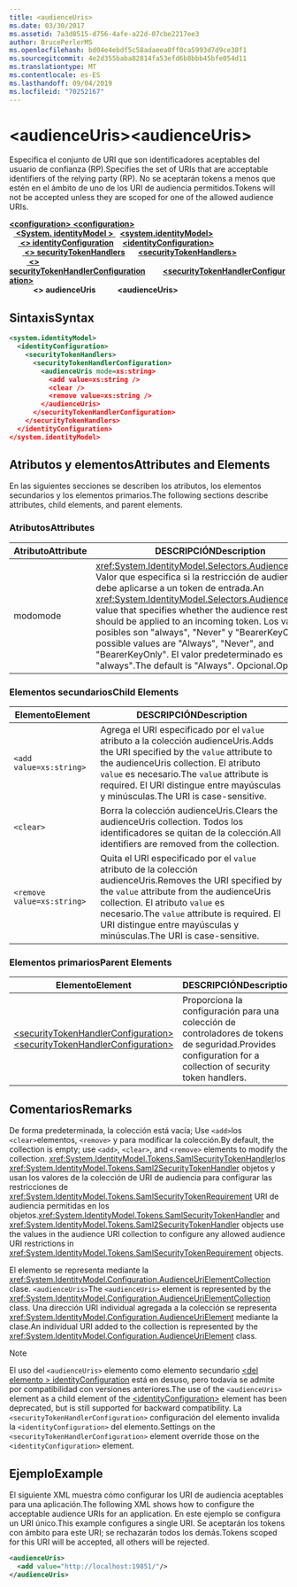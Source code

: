 ```yaml
---
title: <audienceUris>
ms.date: 03/30/2017
ms.assetid: 7a3d8515-d756-4afe-a22d-07cbe2217ee3
author: BrucePerlerMS
ms.openlocfilehash: bd04e4ebdf5c58adaeea0ff0ca5993d7d9ce38f1
ms.sourcegitcommit: 4e2d355baba82814fa53efd6b8bbb45bfe054d11
ms.translationtype: MT
ms.contentlocale: es-ES
ms.lasthandoff: 09/04/2019
ms.locfileid: "70252167"
---
```

# <a name="audienceuris"></a><span data-ttu-id="bf7e8-101">\<audienceUris></span><span class="sxs-lookup"><span data-stu-id="bf7e8-101">\<audienceUris></span></span>
<span data-ttu-id="bf7e8-102">Especifica el conjunto de URI que son identificadores aceptables del usuario de confianza (RP).</span><span class="sxs-lookup"><span data-stu-id="bf7e8-102">Specifies the set of URIs that are acceptable identifiers of the relying party (RP).</span></span> <span data-ttu-id="bf7e8-103">No se aceptarán tokens a menos que estén en el ámbito de uno de los URI de audiencia permitidos.</span><span class="sxs-lookup"><span data-stu-id="bf7e8-103">Tokens will not be accepted unless they are scoped for one of the allowed audience URIs.</span></span>  
  
<span data-ttu-id="bf7e8-104">[ **\<configuration>** ](../configuration-element.md)</span><span class="sxs-lookup"><span data-stu-id="bf7e8-104">[**\<configuration>**](../configuration-element.md)</span></span>\
<span data-ttu-id="bf7e8-105">&nbsp;&nbsp;[ **\<System. identityModel >** ](system-identitymodel.md)</span><span class="sxs-lookup"><span data-stu-id="bf7e8-105">&nbsp;&nbsp;[**\<system.identityModel>**](system-identitymodel.md)</span></span>\
<span data-ttu-id="bf7e8-106">&nbsp;&nbsp;&nbsp;&nbsp;[ **\<> identityConfiguration**](identityconfiguration.md)</span><span class="sxs-lookup"><span data-stu-id="bf7e8-106">&nbsp;&nbsp;&nbsp;&nbsp;[**\<identityConfiguration>**](identityconfiguration.md)</span></span>\
<span data-ttu-id="bf7e8-107">&nbsp;&nbsp;&nbsp;&nbsp;&nbsp;&nbsp;[ **\<> securityTokenHandlers**](securitytokenhandlers.md)</span><span class="sxs-lookup"><span data-stu-id="bf7e8-107">&nbsp;&nbsp;&nbsp;&nbsp;&nbsp;&nbsp;[**\<securityTokenHandlers>**](securitytokenhandlers.md)</span></span>\
<span data-ttu-id="bf7e8-108">&nbsp;&nbsp;&nbsp;&nbsp;&nbsp;&nbsp;&nbsp;&nbsp;[ **\<> securityTokenHandlerConfiguration**](securitytokenhandlerconfiguration.md)</span><span class="sxs-lookup"><span data-stu-id="bf7e8-108">&nbsp;&nbsp;&nbsp;&nbsp;&nbsp;&nbsp;&nbsp;&nbsp;[**\<securityTokenHandlerConfiguration>**](securitytokenhandlerconfiguration.md)</span></span>\
<span data-ttu-id="bf7e8-109">&nbsp;&nbsp;&nbsp;&nbsp;&nbsp;&nbsp;&nbsp;&nbsp;&nbsp;&nbsp; **\<> audienceUris**</span><span class="sxs-lookup"><span data-stu-id="bf7e8-109">&nbsp;&nbsp;&nbsp;&nbsp;&nbsp;&nbsp;&nbsp;&nbsp;&nbsp;&nbsp;**\<audienceUris>**</span></span>  
  
## <a name="syntax"></a><span data-ttu-id="bf7e8-110">Sintaxis</span><span class="sxs-lookup"><span data-stu-id="bf7e8-110">Syntax</span></span>  
  
```xml  
<system.identityModel>  
  <identityConfiguration>  
    <securityTokenHandlers>  
      <securityTokenHandlerConfiguration>  
        <audienceUris mode=xs:string>  
          <add value=xs:string />  
          <clear />  
          <remove value=xs:string />  
        </audienceUris>  
      </securityTokenHandlerConfiguration>  
    </securityTokenHandlers>  
  </identityConfiguration>  
</system.identityModel>  
```  
  
## <a name="attributes-and-elements"></a><span data-ttu-id="bf7e8-111">Atributos y elementos</span><span class="sxs-lookup"><span data-stu-id="bf7e8-111">Attributes and Elements</span></span>  
 <span data-ttu-id="bf7e8-112">En las siguientes secciones se describen los atributos, los elementos secundarios y los elementos primarios.</span><span class="sxs-lookup"><span data-stu-id="bf7e8-112">The following sections describe attributes, child elements, and parent elements.</span></span>  
  
### <a name="attributes"></a><span data-ttu-id="bf7e8-113">Atributos</span><span class="sxs-lookup"><span data-stu-id="bf7e8-113">Attributes</span></span>  
  
|<span data-ttu-id="bf7e8-114">Atributo</span><span class="sxs-lookup"><span data-stu-id="bf7e8-114">Attribute</span></span>|<span data-ttu-id="bf7e8-115">DESCRIPCIÓN</span><span class="sxs-lookup"><span data-stu-id="bf7e8-115">Description</span></span>|  
|---------------|-----------------|  
|<span data-ttu-id="bf7e8-116">modo</span><span class="sxs-lookup"><span data-stu-id="bf7e8-116">mode</span></span>|<span data-ttu-id="bf7e8-117"><xref:System.IdentityModel.Selectors.AudienceUriMode> Valor que especifica si la restricción de audiencia debe aplicarse a un token de entrada.</span><span class="sxs-lookup"><span data-stu-id="bf7e8-117">An <xref:System.IdentityModel.Selectors.AudienceUriMode> value that specifies whether the audience restriction should be applied to an incoming token.</span></span> <span data-ttu-id="bf7e8-118">Los valores posibles son "always", "Never" y "BearerKeyOnly".</span><span class="sxs-lookup"><span data-stu-id="bf7e8-118">The possible values are "Always", "Never", and "BearerKeyOnly".</span></span> <span data-ttu-id="bf7e8-119">El valor predeterminado es "always".</span><span class="sxs-lookup"><span data-stu-id="bf7e8-119">The default is "Always".</span></span> <span data-ttu-id="bf7e8-120">Opcional.</span><span class="sxs-lookup"><span data-stu-id="bf7e8-120">Optional.</span></span>|  
  
### <a name="child-elements"></a><span data-ttu-id="bf7e8-121">Elementos secundarios</span><span class="sxs-lookup"><span data-stu-id="bf7e8-121">Child Elements</span></span>  
  
|<span data-ttu-id="bf7e8-122">Elemento</span><span class="sxs-lookup"><span data-stu-id="bf7e8-122">Element</span></span>|<span data-ttu-id="bf7e8-123">DESCRIPCIÓN</span><span class="sxs-lookup"><span data-stu-id="bf7e8-123">Description</span></span>|  
|-------------|-----------------|  
|`<add value=xs:string>`|<span data-ttu-id="bf7e8-124">Agrega el URI especificado por el `value` atributo a la colección audienceUris.</span><span class="sxs-lookup"><span data-stu-id="bf7e8-124">Adds the URI specified by the `value` attribute to the audienceUris collection.</span></span> <span data-ttu-id="bf7e8-125">El atributo `value` es necesario.</span><span class="sxs-lookup"><span data-stu-id="bf7e8-125">The `value` attribute is required.</span></span> <span data-ttu-id="bf7e8-126">El URI distingue entre mayúsculas y minúsculas.</span><span class="sxs-lookup"><span data-stu-id="bf7e8-126">The URI is case-sensitive.</span></span>|  
|`<clear>`|<span data-ttu-id="bf7e8-127">Borra la colección audienceUris.</span><span class="sxs-lookup"><span data-stu-id="bf7e8-127">Clears the audienceUris collection.</span></span> <span data-ttu-id="bf7e8-128">Todos los identificadores se quitan de la colección.</span><span class="sxs-lookup"><span data-stu-id="bf7e8-128">All identifiers are removed from the collection.</span></span>|  
|`<remove value=xs:string>`|<span data-ttu-id="bf7e8-129">Quita el URI especificado por el `value` atributo de la colección audienceUris.</span><span class="sxs-lookup"><span data-stu-id="bf7e8-129">Removes the URI specified by the `value` attribute from the audienceUris collection.</span></span> <span data-ttu-id="bf7e8-130">El atributo `value` es necesario.</span><span class="sxs-lookup"><span data-stu-id="bf7e8-130">The `value` attribute is required.</span></span> <span data-ttu-id="bf7e8-131">El URI distingue entre mayúsculas y minúsculas.</span><span class="sxs-lookup"><span data-stu-id="bf7e8-131">The URI is case-sensitive.</span></span>|  
  
### <a name="parent-elements"></a><span data-ttu-id="bf7e8-132">Elementos primarios</span><span class="sxs-lookup"><span data-stu-id="bf7e8-132">Parent Elements</span></span>  
  
|<span data-ttu-id="bf7e8-133">Elemento</span><span class="sxs-lookup"><span data-stu-id="bf7e8-133">Element</span></span>|<span data-ttu-id="bf7e8-134">DESCRIPCIÓN</span><span class="sxs-lookup"><span data-stu-id="bf7e8-134">Description</span></span>|  
|-------------|-----------------|  
|[<span data-ttu-id="bf7e8-135">\<securityTokenHandlerConfiguration></span><span class="sxs-lookup"><span data-stu-id="bf7e8-135">\<securityTokenHandlerConfiguration></span></span>](securitytokenhandlerconfiguration.md)|<span data-ttu-id="bf7e8-136">Proporciona la configuración para una colección de controladores de tokens de seguridad.</span><span class="sxs-lookup"><span data-stu-id="bf7e8-136">Provides configuration for a collection of security token handlers.</span></span>|  
  
## <a name="remarks"></a><span data-ttu-id="bf7e8-137">Comentarios</span><span class="sxs-lookup"><span data-stu-id="bf7e8-137">Remarks</span></span>  
 <span data-ttu-id="bf7e8-138">De forma predeterminada, la colección está vacía; Use `<add>`los `<clear>`elementos, `<remove>` y para modificar la colección.</span><span class="sxs-lookup"><span data-stu-id="bf7e8-138">By default, the collection is empty; use `<add>`, `<clear>`, and `<remove>` elements to modify the collection.</span></span> <span data-ttu-id="bf7e8-139"><xref:System.IdentityModel.Tokens.SamlSecurityTokenHandler>los <xref:System.IdentityModel.Tokens.Saml2SecurityTokenHandler> objetos y usan los valores de la colección de URI de audiencia para configurar las restricciones de <xref:System.IdentityModel.Tokens.SamlSecurityTokenRequirement> URI de audiencia permitidas en los objetos.</span><span class="sxs-lookup"><span data-stu-id="bf7e8-139"><xref:System.IdentityModel.Tokens.SamlSecurityTokenHandler> and <xref:System.IdentityModel.Tokens.Saml2SecurityTokenHandler> objects use the values in the audience URI collection to configure any allowed audience URI restrictions in <xref:System.IdentityModel.Tokens.SamlSecurityTokenRequirement> objects.</span></span>  
  
 <span data-ttu-id="bf7e8-140">El elemento se representa mediante la <xref:System.IdentityModel.Configuration.AudienceUriElementCollection> clase. `<audienceUris>`</span><span class="sxs-lookup"><span data-stu-id="bf7e8-140">The `<audienceUris>` element is represented by the <xref:System.IdentityModel.Configuration.AudienceUriElementCollection> class.</span></span> <span data-ttu-id="bf7e8-141">Una dirección URI individual agregada a la colección se representa <xref:System.IdentityModel.Configuration.AudienceUriElement> mediante la clase.</span><span class="sxs-lookup"><span data-stu-id="bf7e8-141">An individual URI added to the collection is represented by the <xref:System.IdentityModel.Configuration.AudienceUriElement> class.</span></span>  
  
> [!NOTE]
> <span data-ttu-id="bf7e8-142">El uso del `<audienceUris>` elemento como elemento secundario [ \<del elemento > identityConfiguration](identityconfiguration.md) está en desuso, pero todavía se admite por compatibilidad con versiones anteriores.</span><span class="sxs-lookup"><span data-stu-id="bf7e8-142">The use of the `<audienceUris>` element as a child element of the [\<identityConfiguration>](identityconfiguration.md) element has been deprecated, but is still supported for backward compatibility.</span></span> <span data-ttu-id="bf7e8-143">La `<securityTokenHandlerConfiguration>` configuración del elemento invalida la `<identityConfiguration>` del elemento.</span><span class="sxs-lookup"><span data-stu-id="bf7e8-143">Settings on the `<securityTokenHandlerConfiguration>` element override those on the `<identityConfiguration>` element.</span></span>  
  
## <a name="example"></a><span data-ttu-id="bf7e8-144">Ejemplo</span><span class="sxs-lookup"><span data-stu-id="bf7e8-144">Example</span></span>  
 <span data-ttu-id="bf7e8-145">El siguiente XML muestra cómo configurar los URI de audiencia aceptables para una aplicación.</span><span class="sxs-lookup"><span data-stu-id="bf7e8-145">The following XML shows how to configure the acceptable audience URIs for an application.</span></span> <span data-ttu-id="bf7e8-146">En este ejemplo se configura un URI único.</span><span class="sxs-lookup"><span data-stu-id="bf7e8-146">This example configures a single URI.</span></span> <span data-ttu-id="bf7e8-147">Se aceptarán los tokens con ámbito para este URI; se rechazarán todos los demás.</span><span class="sxs-lookup"><span data-stu-id="bf7e8-147">Tokens scoped for this URI will be accepted, all others will be rejected.</span></span>  
  
```xml  
<audienceUris>  
  <add value="http://localhost:19851/"/>  
</audienceUris>  
```
